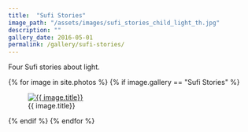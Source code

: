 ```yaml
---
title:  "Sufi Stories"
image_path: "/assets/images/sufi_stories_child_light_th.jpg"
description: ""
gallery_date: 2016-05-01
permalink: /gallery/sufi-stories/
---
```


Four Sufi stories about light.

<div class="gallery" data-featherlight-gallery  data-featherlight-filter="a">
  {% for image in site.photos %}
    {% if image.gallery == "Sufi Stories" %}
        <div class="gallery-box{% cycle '', ' last' %}">
            <figure>
                <a href="#" class="galleryphoto" data-featherlight="{{ image.image_path }}.jpg"><img src="{{ image.image_path }}_th.jpg" alt="{{ image.title}}"/></a>
                <figcaption>{{ image.title}}</figcaption>
            </figure>
        </div>
    {% endif %}
  {% endfor %}
</div>